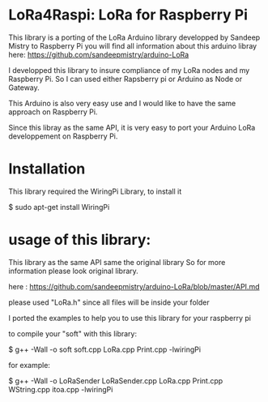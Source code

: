 # LoRa4Raspi: LoRa for Raspberry Pi

This library is a porting of the LoRa Arduino library developped by Sandeep Mistry to Raspberry Pi
you will find all information about this arduino libray here: https://github.com/sandeepmistry/arduino-LoRa

I developped this library to insure compliance of my LoRa nodes and my Raspberry Pi. So I can used either Rapsberry pi or Arduino as Node or Gateway.

This Arduino is also very easy use and I would like to have the same approach on Raspberry Pi. 

Since this libray as the same API, it is very easy to port your Arduino LoRa developpement on Raspberry Pi.


# Installation

This library required the WiringPi Library, to install it

   $ sudo apt-get install WiringPi


 
# usage of this library:
This library as the same API same the original library  So for more information please look original library.

here : https://github.com/sandeepmistry/arduino-LoRa/blob/master/API.md

please used "LoRa.h" since all files will be inside your folder

I ported the examples to help you to use this library for your raspberry pi

to compile your "soft" with this library:

   $ g++ -Wall -o soft soft.cpp LoRa.cpp Print.cpp -lwiringPi

for example:

  $ g++ -Wall -o LoRaSender LoRaSender.cpp  LoRa.cpp Print.cpp WString.cpp itoa.cpp -lwiringPi



